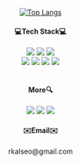 <div align="center">

  
<div>
 <!-- 
![header](https://capsule-render.vercel.app/api?type=Waving&color=1A1B27&height=300&section=header&text=welcome&fontSize=90&fontColor=FFFFFF&desc=Yeongjun%20Kim's%20Github%20profile&fontAlignY=40)  
 -->
  
<!-- ![dudwns's github stats](https://github-readme-stats.vercel.app/api?username=dudwns&show_icons=true&theme=tokyonight&hide_rank=true) -->

[![Top Langs](https://github-readme-stats-sigma-five.vercel.app/api/top-langs/?username=dudwns&layout=compact&theme=tokyonight)](https://github.com/anuraghazra/github-readme-stats)
  
</div>
  
<h4>💻Tech Stack💻</h4>
<div>
  <img src="https://img.shields.io/badge/HTML-E34F26?style=flat-square&logo=HTML5&logoColor=white"/></a>
  <img src="https://img.shields.io/badge/CSS-1572B6?style=flat-square&logo=CSS3&logoColor=white"/></a>
  <img src="https://img.shields.io/badge/JavaScript-F7DF1E?style=flat-square&logo=JavaScript&logoColor=white"/></a><br>
  <img src="https://img.shields.io/badge/JQuery-0769AD?style=flat-square&logo=JQuery&logoColor=white"/></a>
  <img src="https://img.shields.io/badge/TypeScript-3178C6?style=flat-square&logo=TypeScript&logoColor=white"/></a>
  <img src="https://img.shields.io/badge/React-61DAFB?style=flat-square&logo=React&logoColor=white"/></a>
  <img src="https://img.shields.io/badge/Redux-764ABC?style=flat-square&logo=Redux&logoColor=white"/></a>
</div>
<br>
<div>
  <h4>More🔍</h4>
  <a href="https://www.instagram.com/o5i9n"><img src="https://img.shields.io/badge/Instagram-E4405F?style=flat-square&logo=Instagram&logoColor=white"/></a>
  <a href="https://www.facebook.com/profile.php?id=100007863131781"><img src="https://img.shields.io/badge/Facebook-1877F2?style=flat-                square&logo=Facebook&logoColor=white"/></a>
  <a href="https://hits.seeyoufarm.com"><img src="https://hits.seeyoufarm.com/api/count/incr/badge.svg?url=https%3A%2F%2Fgithub.com%2Fdudwns%2Fhit-counter&count_bg=%2379C83D&title_bg=%23555555&icon=&icon_color=%23E7E7E7&title=hits&edge_flat=false"/></a>
</div>
<h4>✉️Email✉️</h4>
rkalseo@gmail.com

</div>

